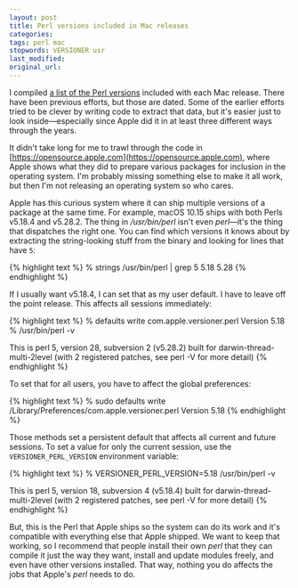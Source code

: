 ```yaml
---
layout: post
title: Perl versions included in Mac releases
categories:
tags: perl mac
stopwords: VERSIONER usr
last_modified:
original_url:
---
```


I compiled [a list of the Perl versions](https://github.com/briandfoy/mac-perl-versions) included with each Mac release. There have been previous efforts, but those are dated. Some of the earlier efforts tried to be clever by writing code to extract that data, but it's easier just to look inside—especially since Apple did it in at least three different ways through the years.

It didn't take long for me to trawl through the code in [https://opensource.apple.com](https://opensource.apple.com), where Apple shows what they did to prepare various packages for inclusion in the operating system. I'm probably missing something else to make it all work, but then I'm not releasing an operating system so who cares.

Apple has this curious system where it can ship multiple versions of a package at the same time. For example, macOS 10.15 ships with both Perls v5.18.4 and v5.28.2. The thing in */usr/bin/perl* isn't even *perl*—it's the thing that dispatches the right one. You can find which versions it knows about by extracting the string-looking stuff from the binary and looking for lines that have `5`:

{% highlight text %}
% strings /usr/bin/perl | grep 5
5.18
5.28
{% endhighlight %}

If I usually want v5.18.4, I can set that as my user default. I have to leave off the point release. This affects all sessions immediately:

{% highlight text %}
% defaults write com.apple.versioner.perl Version 5.18
% /usr/bin/perl -v

This is perl 5, version 28, subversion 2 (v5.28.2) built for darwin-thread-multi-2level
(with 2 registered patches, see perl -V for more detail)
{% endhighlight %}

To set that for all users, you have to affect the global preferences:

{% highlight text %}
% sudo defaults write /Library/Preferences/com.apple.versioner.perl Version 5.18
{% endhighlight %}

Those methods set a persistent default that affects all current and future sessions. To set a value for only the current session, use the `VERSIONER_PERL_VERSION` environment variable:

{% highlight text %}
% VERSIONER_PERL_VERSION=5.18 /usr/bin/perl -v

This is perl 5, version 18, subversion 4 (v5.18.4) built for darwin-thread-multi-2level
(with 2 registered patches, see perl -V for more detail)
{% endhighlight %}

But, this is the Perl that Apple ships so the system can do its work and it's compatible with everything else that Apple shipped. We want to keep that working, so I recommend that people install their own *perl* that they can compile it just the way they want, install and update modules freely, and even have other versions installed. That way, nothing you do affects the jobs that Apple's *perl* needs to do.
